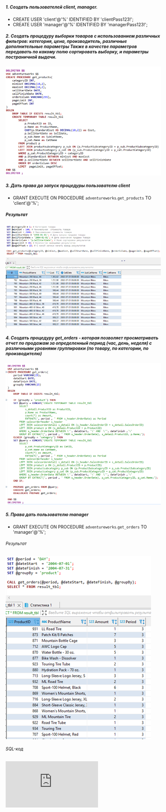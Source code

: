 ##### 1. Создать пользователей client, manager.  
 - CREATE USER 'client'@'%' IDENTIFIED BY 'clientPass123!';  
 - CREATE USER 'manager'@'%' IDENTIFIED BY 'managerPass123!';  
##### 2. Создать процедуру выборки товаров с использованием различных фильтров: категория, цена, производитель, различные дополнительные параметры Также в качестве параметров передавать по какому полю сортировать выборку, и параметры постраничной выдачи.  
![](https://github.com/nikerov-kirill/OtusDB_2021/blob/master/%D0%A5%D1%80%D0%B0%D0%BD%D0%B8%D0%BC%D1%8B%D0%B5%20%D0%BF%D1%80%D0%BE%D1%86%D0%B5%D0%B4%D1%83%D1%80%D1%8B%20MySQL/Screenshot_1.png)  
##### 3. Дать права да запуск процедуры пользователю client  
 - GRANT EXECUTE ON PROCEDURE `adventureworks`.`get_products` TO 'client'@'%';  
##### Результат  
![](https://github.com/nikerov-kirill/OtusDB_2021/blob/master/%D0%A5%D1%80%D0%B0%D0%BD%D0%B8%D0%BC%D1%8B%D0%B5%20%D0%BF%D1%80%D0%BE%D1%86%D0%B5%D0%B4%D1%83%D1%80%D1%8B%20MySQL/Screenshot_2.png)  
##### 4. Создать процедуру get_orders - которая позволяет просматривать отчет по продажам за определенный период (час, день, неделя) с различными уровнями группировки (по товару, по категории, по производителю)  
![](https://github.com/nikerov-kirill/OtusDB_2021/blob/master/%D0%A5%D1%80%D0%B0%D0%BD%D0%B8%D0%BC%D1%8B%D0%B5%20%D0%BF%D1%80%D0%BE%D1%86%D0%B5%D0%B4%D1%83%D1%80%D1%8B%20MySQL/Screenshot_3.png)  
##### 5. Права дать пользователю manager  
 - GRANT EXECUTE ON PROCEDURE `adventureworks`.`get_orders` TO 'manager'@'%';
###### Результат 
![](https://github.com/nikerov-kirill/OtusDB_2021/blob/master/%D0%A5%D1%80%D0%B0%D0%BD%D0%B8%D0%BC%D1%8B%D0%B5%20%D0%BF%D1%80%D0%BE%D1%86%D0%B5%D0%B4%D1%83%D1%80%D1%8B%20MySQL/Screenshot_4.png)  

###### SQL-код
![](https://github.com/nikerov-kirill/OtusDB_2021/blob/master/%D0%A5%D1%80%D0%B0%D0%BD%D0%B8%D0%BC%D1%8B%D0%B5%20%D0%BF%D1%80%D0%BE%D1%86%D0%B5%D0%B4%D1%83%D1%80%D1%8B%20MySQL/procedures.sql)
